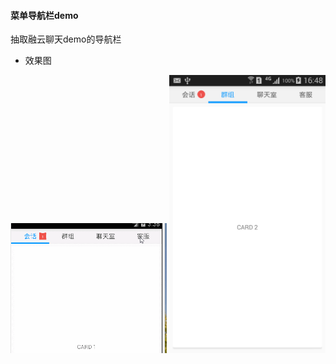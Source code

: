 ####  菜单导航栏demo 
抽取融云聊天demo的导航栏
-  效果图
<img src="screenshot/效果图.gif" width="250px">
<img src="screenshot/effect.png" width="250px">